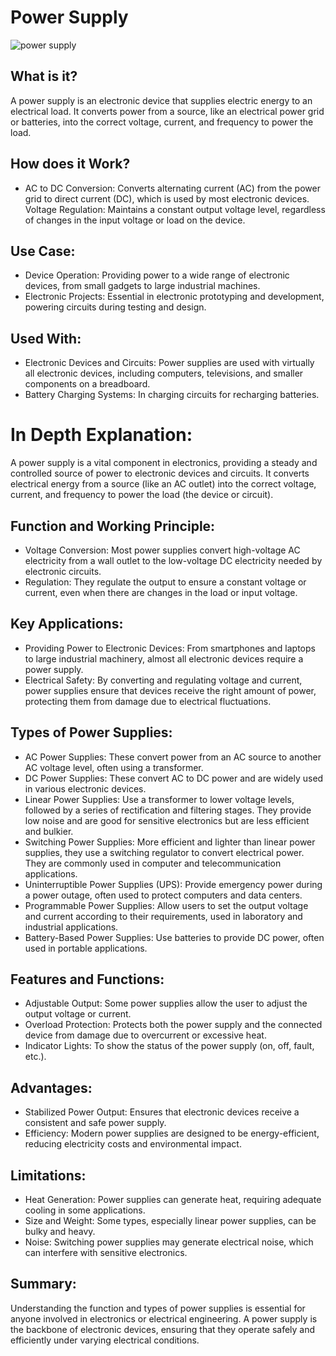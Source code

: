 # Power Supply

![power supply](https://github.com/gurjindertoor/Learn-Electronics/assets/78512847/07d2af90-4bda-4e03-83de-daabca5598ef)

## What is it?

A power supply is an electronic device that supplies electric energy to an electrical load. It converts power from a source, like an electrical power grid or batteries, into the correct voltage, current, and frequency to power the load.

## How does it Work?

- AC to DC Conversion: Converts alternating current (AC) from the power grid to direct current (DC), which is used by most electronic devices.
  Voltage Regulation: Maintains a constant output voltage level, regardless of changes in the input voltage or load on the device.

## Use Case:

- Device Operation: Providing power to a wide range of electronic devices, from small gadgets to large industrial machines.
- Electronic Projects: Essential in electronic prototyping and development, powering circuits during testing and design.

## Used With:

- Electronic Devices and Circuits: Power supplies are used with virtually all electronic devices, including computers, televisions, and smaller components on a breadboard.
- Battery Charging Systems: In charging circuits for recharging batteries.

# In Depth Explanation:

A power supply is a vital component in electronics, providing a steady and controlled source of power to electronic devices and circuits. It converts electrical energy from a source (like an AC outlet) into the correct voltage, current, and frequency to power the load (the device or circuit).

## Function and Working Principle:

- Voltage Conversion: Most power supplies convert high-voltage AC electricity from a wall outlet to the low-voltage DC electricity needed by electronic circuits.
- Regulation: They regulate the output to ensure a constant voltage or current, even when there are changes in the load or input voltage.

## Key Applications:

- Providing Power to Electronic Devices: From smartphones and laptops to large industrial machinery, almost all electronic devices require a power supply.
- Electrical Safety: By converting and regulating voltage and current, power supplies ensure that devices receive the right amount of power, protecting them from damage due to electrical fluctuations.

## Types of Power Supplies:

- AC Power Supplies: These convert power from an AC source to another AC voltage level, often using a transformer.
- DC Power Supplies: These convert AC to DC power and are widely used in various electronic devices.
- Linear Power Supplies: Use a transformer to lower voltage levels, followed by a series of rectification and filtering stages. They provide low noise and are good for sensitive electronics but are less efficient and bulkier.
- Switching Power Supplies: More efficient and lighter than linear power supplies, they use a switching regulator to convert electrical power. They are commonly used in computer and telecommunication applications.
- Uninterruptible Power Supplies (UPS): Provide emergency power during a power outage, often used to protect computers and data centers.
- Programmable Power Supplies: Allow users to set the output voltage and current according to their requirements, used in laboratory and industrial applications.
- Battery-Based Power Supplies: Use batteries to provide DC power, often used in portable applications.

## Features and Functions:

- Adjustable Output: Some power supplies allow the user to adjust the output voltage or current.
- Overload Protection: Protects both the power supply and the connected device from damage due to overcurrent or excessive heat.
- Indicator Lights: To show the status of the power supply (on, off, fault, etc.).

## Advantages:

- Stabilized Power Output: Ensures that electronic devices receive a consistent and safe power supply.
- Efficiency: Modern power supplies are designed to be energy-efficient, reducing electricity costs and environmental impact.

## Limitations:

- Heat Generation: Power supplies can generate heat, requiring adequate cooling in some applications.
- Size and Weight: Some types, especially linear power supplies, can be bulky and heavy.
- Noise: Switching power supplies may generate electrical noise, which can interfere with sensitive electronics.

## Summary:

Understanding the function and types of power supplies is essential for anyone involved in electronics or electrical engineering. A power supply is the backbone of electronic devices, ensuring that they operate safely and efficiently under varying electrical conditions.
